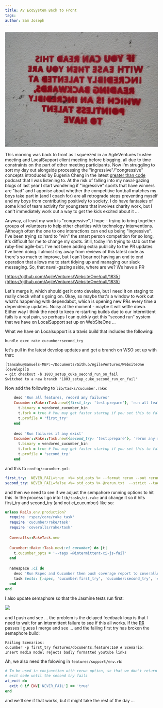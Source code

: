 ```yaml
---
title: AV EcoSystem Back to Front
tags: 
author: Sam Joseph
---
```


![Back to Front](../images/back_to_front.jpg)

This morning was back to front as I squeezed in an AgileVentures trustee meeting and LocalSupport client meeting before blogging, all due to time constraints on the part of other meeting participants.  Now I'm struggling to sort my day out alongside processing the "ingressive"/"congressive" concepts introduced by Eugenia Cheng in the latest [greater than code]( https://www.greaterthancode.com/2017/07/05/episode-038-category-theory-for-normal-humans/) podcast that I was listening to.  At the risk of falling into my naval-gazing blogs of last year I start wondering if "ingressive" sports that have winners are "bad" and I agonise about whether the competitive football matches my boys take part in (and I coach for) are all retrograde steps preventing myself and my boys from contributing positively to society.  I do have fantasies of some kind of team activity for youngsters that involves charity work, but I can't immediately work out a way to get the kids excited about it ...

Anyway, at least my work is "congressive", I hope - trying to bring together groups of volunteers to help other charities with technology interventions.  Although often the one to one interactions can end up being "ingressive".  I've been trying so hard to "win" the smart person competition for so long, it's difficult for me to change my spots.  Still, today I'm trying to stab out the ruby-fied agile-bot.  I've not been adding extra publicity to the PR updates I've been doing.  I almost shy away from reviews of this latest code as there's so much to improve, but I can't bear not having an end to end operation that allows me to start tidying up and managing our slack messaging.  So, that naval-gazing aside, where are we?  We have a PR:

[https://github.com/AgileVentures/WebsiteOne/pull/1835](https://github.com/AgileVentures/WebsiteOne/pull/1835)

Let's merge it, which should get it onto develop, but I need it on staging to really check what's going on.  Okay, so maybe that's a window to work out what's happening with dependabot, which is opening new PRs every time a dependency updates.  Noisy at the moment - maybe it will settle down.  Either way I think the need to keep re-starting builds due to our intermittent fails is a real pain, so perhaps I can quickly get this "second run" system that we have on LocalSupport set up on WebSiteOne ...

What we have on Localsupport is a travis build that includes the following:

```
bundle exec rake cucumber:second_try
```

let's pull in the latest develop updates and get a branch on WSO set up with that:

```
[tansaku@Samuels-MBP:~/Documents/Github/AgileVentures/WebsiteOne (develop)]$ 
→ git checkout -b 1803_setup_cuke_second_run_on_fail
Switched to a new branch '1803_setup_cuke_second_run_on_fail'
```

Now add the following to `lib/tasks/cucumber.rake`:

```rb
    desc 'Run all features, record any failures'
    Cucumber::Rake::Task.new({first_try: 'test:prepare'}, 'run all features and record failures') do |t|
      t.binary = vendored_cucumber_bin
      t.fork = true # You may get faster startup if you set this to false
      t.profile = 'first_try'
    end

    desc 'Run failures if any exist'
    Cucumber::Rake::Task.new({second_try: 'test:prepare'}, 'rerun any recorded failures') do |t|
      t.binary = vendored_cucumber_bin
      t.fork = true # You may get faster startup if you set this to false
      t.profile = 'second_try'
    end
```

and this to `config/cucumber.yml`:

```yml
first_try:  NEVER_FAIL=true  <%= std_opts %> --format rerun --out rerun.txt features --strict --tags ~@wip
second_try: NEVER_FAIL=false <%= std_opts %> @rerun.txt  --strict --tags ~@wip
```

and then we need to see if we adjust the sempahore running options to hit this.  In the process I go into `lib/tasks/ci.rake` and change it so it hits first_try and second_try (and not ci_cucumber) like so:

```rb
unless Rails.env.production?
  require 'rspec/core/rake_task'
  require 'cucumber/rake/task'
  require 'coveralls/rake/task'

  Coveralls::RakeTask.new

  Cucumber::Rake::Task.new(:ci_cucumber) do |t|
    t.cucumber_opts = '--tags ~@intermittent-ci-js-fail'
  end

  namespace :ci do
    desc 'Run Rspec and Cucumber then push coverage report to coveralls'
    task tests: [:spec, 'cucumber:first_try', 'cucumber:second_try', 'coveralls:push']
  end
end
```

I also update semaphore so that the Jasmine tests run first:

![](https://dl.dropbox.com/s/he1c9x865rja5i0/Screenshot%202017-10-06%2011.07.26.png?dl=0)

and I push and see ... the problem is the delayed feedback loop is that I need to wait for an intermittent failure to see if this all works.  If the [PR](https://github.com/AgileVentures/WebsiteOne/pull/1868) passes I guess I merge and see ... and the failing first try has broken the semaphore build:

```
Failing Scenarios:
cucumber -p first_try features/documents.feature:169 # Scenario: Insert media model rejects badly formatted youtube links
```

Ah, we also need the folowing in `features/support/env.rb`:

```rb
# To be used in conjunction with rerun option, so that we don't return a failing
# exit code until the second try fails
at_exit do
  exit 0 if ENV['NEVER_FAIL'] == 'true'
end
```

and we'll see if that works, but it might take the rest of the day ...




